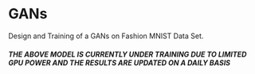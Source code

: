 # GANs
Design and Training of a GANs on Fashion MNIST Data Set.
##### THE ABOVE MODEL IS CURRENTLY UNDER TRAINING DUE TO LIMITED GPU POWER AND THE RESULTS ARE UPDATED ON A DAILY BASIS
